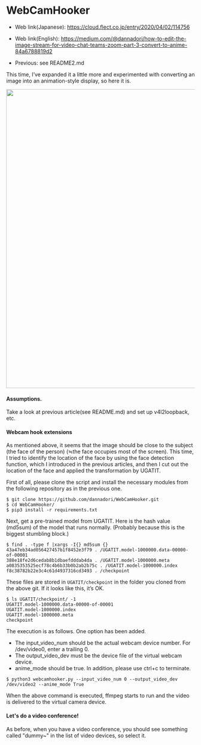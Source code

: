 # WebCamHooker
- Web link(Japanese): https://cloud.flect.co.jp/entry/2020/04/02/114756
- Web link(English): https://medium.com/@dannadori/how-to-edit-the-image-stream-for-video-chat-teams-zoom-part-3-convert-to-anime-84a6788819d2

- Previous: see README2.md

This time, I’ve expanded it a little more and experimented with converting an image into an animation-style display, so here it is.

<p align="center">
<img src="./doc/fps_test2.gif" width="800" />
</p>


#### Assumptions.
Take a look at previous article(see README.md) and set up v4l2loopback, etc.

#### Webcam hook extensions
As mentioned above, it seems that the image should be close to the subject (the face of the person) (≒the face occupies most of the screen). This time, I tried to identify the location of the face by using the face detection function, which I introduced in the previous articles, and then I cut out the location of the face and applied the transformation by UGATIT.

First of all, please clone the script and install the necessary modules from the following repository as in the previous one.

```
$ git clone https://github.com/dannadori/WebCamHooker.git
$ cd WebCamHooker/
$ pip3 install -r requirements.txt
```


Next, get a pre-trained model from UGATIT.
Here is the hash value (md5sum) of the model that runs normally. (Probably because this is the biggest stumbling block.)
```
$ find . -type f |xargs -I{} md5sum {}
43a47eb34ad056427457b1f8452e3f79 . /UGATIT.model-1000000.data-00000-of-00001
388e18fe2d6cedab8b1dbaefdddab4da . /UGATIT.model-1000000.meta
a0835353525ecf78c4b6b33b0b2ab2b75c . /UGATIT.model-1000000.index
f8c38782b22e3c4c61d4937316cd3493 . /checkpoint
```
These files are stored in `UGATIT/checkpoint` in the folder you cloned from the above git. If it looks like this, it’s OK.
```
$ ls UGATIT/checkpoint/ -1
UGATIT.model-1000000.data-00000-of-00001
UGATIT.model-1000000.index
UGATIT.model-1000000.meta
checkpoint
```


The execution is as follows. One option has been added.

- The input_video_num should be the actual webcam device number. For /dev/video0, enter a trailing 0.
- The output_video_dev must be the device file of the virtual webcam device.
- anime_mode should be true.
In addition, please use ctrl+c to terminate.


```
$ python3 webcamhooker.py --input_video_num 0 --output_video_dev /dev/video2 --anime_mode True
```

When the above command is executed, ffmpeg starts to run and the video is delivered to the virtual camera device.

#### Let's do a video conference!
As before, when you have a video conference, you should see something called "dummy~" in the list of video devices, so select it.
